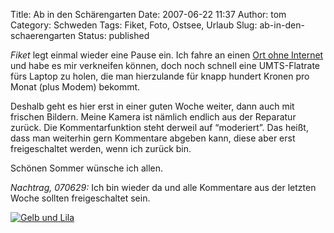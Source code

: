 Title: Ab in den Schärengarten
Date: 2007-06-22 11:37
Author: tom
Category: Schweden
Tags: Fiket, Foto, Ostsee, Urlaub
Slug: ab-in-den-schaerengarten
Status: published

*Fiket* legt einmal wieder eine Pause ein. Ich fahre an einen [Ort ohne
Internet](http://kartor.eniro.se/query?&what=map&mop=yp&imgmode=2&searchInMap=2&mapstate=6%3B16.834459107081244%3B58.19175006344492%3B0%3B16.804938457293666%3B58.20467921661267%3B16.863979756868822%3B58.178820910277175%3B876%3B724&mapcomp=%3B%3B%3BGryt%3B%3B%3B61042%3BGRYT%3B%3B%3B%3B%3B16.803462982177734%3B58.18612289428711%3B0%3B0%3B%3BVALDEMARSVIK%3Bmaps_place.2807294.21%3B0&geo_area=Gryt&stq=0&pis=0)
und habe es mir verkneifen können, doch noch schnell eine UMTS-Flatrate
fürs Laptop zu holen, die man hierzulande für knapp hundert Kronen pro
Monat (plus Modem) bekommt.

Deshalb geht es hier erst in einer guten Woche weiter, dann auch mit
frischen Bildern. Meine Kamera ist nämlich endlich aus der Reparatur
zurück. Die Kommentarfunktion steht derweil auf “moderiert”. Das heißt,
dass man weiterhin gern Kommentare abgeben kann, diese aber erst
freigeschaltet werden, wenn ich zurück bin.

Schönen Sommer wünsche ich allen.

*Nachtrag, 070629:* Ich bin wieder da und alle Kommentare aus der
letzten Woche sollten freigeschaltet sein.

[![Gelb und
Lila](http://www.fiket.de/pic/lilagelb_s.jpg "Gelb und Lila")](http://www.fiket.de/pic/lilagelb_l.jpg)

